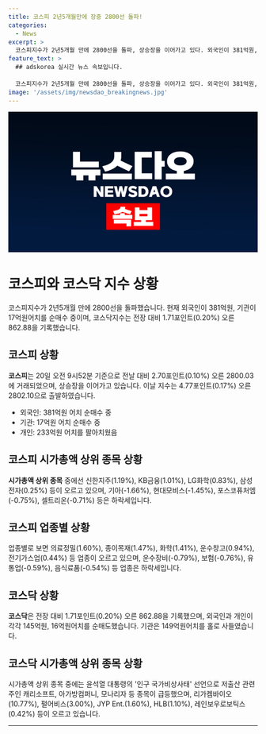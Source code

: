 ```yaml
---
title: 코스피 2년5개월만에 장중 2800선 돌파!
categories:
  - News
excerpt: >
  코스피지수가 2년5개월 만에 2800선을 돌파, 상승장을 이어가고 있다. 외국인이 381억원, 기관이 17억원어치를 순매수 중이며, 개인은 233억원어치를 팔아치웠다. 신한지주, KB금융, LG화학 등 상위 종목이 상승하고, 기아, 현대모비스, 포스코퓨처엠, 셀트리온 등은 하락세다. 업종별로는 의료정밀, 종이목재, 화학 등이 오르고 있으며 코스닥지수는 862.88을 기록했다. 윤석열 대통령의 '인구 국가비상사태' 선언으로 관련주인 캐리소프트, 아가방컴퍼니, 모나리자 등 종목이 급등 중이다.
feature_text: >
  ## adskorea 실시간 뉴스 속보입니다.

  코스피지수가 2년5개월 만에 2800선을 돌파, 상승장을 이어가고 있다. 외국인이 381억원, 기관이 17억원어치를 순매수 중이며, 개인은 233억원어치를 팔아치웠다. 신한지주, KB금융, LG화학 등 상위 종목이 상승하고, 기아, 현대모비스, 포스코퓨처엠, 셀트리온 등은 하락세다. 업종별로는 의료정밀, 종이목재, 화학 등이 오르고 있으며 코스닥지수는 862.88을 기록했다. 윤석열 대통령의 '인구 국가비상사태' 선언으로 관련주인 캐리소프트, 아가방컴퍼니, 모나리자 등 종목이 급등 중이다.
image: '/assets/img/newsdao_breakingnews.jpg'
---
```


<p><img src="/assets/img/newsdao_breakingnews.jpg" alt="adskorea 속보" /></p>

<h1 data-ke-size="size26"><b>코스피와 코스닥 지수 상황</b></h1>

<p data-ke-size="size16">코스피지수가 2년5개월 만에 2800선을 돌파했습니다. 현재 외국인이 381억원, 기관이 17억원어치를 순매수 중이며, 코스닥지수는 전장 대비 1.71포인트(0.20%) 오른 862.88을 기록했습니다.</p>

<h2 data-ke-size="size24"><b>코스피 상황</b></h2>

<p data-ke-size="size16"><b>코스피</b>는 20일 오전 9시52분 기준으로 전날 대비 2.70포인트(0.10%) 오른 2800.03에 거래되었으며, 상승장을 이어가고 있습니다. 이날 지수는 4.77포인트(0.17%) 오른 2802.10으로 출발하였습니다.</p>

<ul>
  <li>외국인: 381억원 어치 순매수 중</li>
  <li>기관: 17억원 어치 순매수 중</li>
  <li>개인: 233억원 어치를 팔아치웠음</li>
</ul>

<h2 data-ke-size="size24"><b>코스피 시가총액 상위 종목 상황</b></h2>

<p data-ke-size="size16"><b>시가총액 상위 종목</b> 중에선 신한지주(1.19%), KB금융(1.01%), LG화학(0.83%), 삼성전자(0.25%) 등이 오르고 있으며, 기아(-1.66%), 현대모비스(-1.45%), 포스코퓨처엠(-0.75%), 셀트리온(-0.71%) 등은 하락세입니다.</p>

<h2 data-ke-size="size24"><b>코스피 업종별 상황</b></h2>

<p data-ke-size="size16">업종별로 보면 의료정밀(1.60%), 종이목재(1.47%), 화학(1.41%), 운수창고(0.94%), 전기가스업(0.44%) 등 업종이 오르고 있으며, 운수장비(-0.79%), 보험(-0.76%), 유통업(-0.59%), 음식료품(-0.54%) 등 업종은 하락세입니다.</p>

<h2 data-ke-size="size24"><b>코스닥 상황</b></h2>

<p data-ke-size="size16"><b>코스닥</b>은 전장 대비 1.71포인트(0.20%) 오른 862.88을 기록했으며, 외국인과 개인이 각각 145억원, 16억원어치를 순매도했습니다. 기관은 149억원어치를 홀로 사들였습니다.</p>

<h2 data-ke-size="size24"><b>코스닥 시가총액 상위 종목 상황</b></h2>

<p data-ke-size="size16">시가총액 상위 종목 중에는 윤석열 대통령의 '인구 국가비상사태' 선언으로 저출산 관련주인 캐리소프트, 아가방컴퍼니, 모나리자 등 종목이 급등했으며, 리가켐바이오(10.77%), 펄어비스(3.00%), JYP Ent.(1.60%), HLB(1.10%), 레인보우로보틱스(0.42%) 등이 오르고 있습니다.</p>

<hr>

<p data-ke-size="size16">&nbsp;</p>

